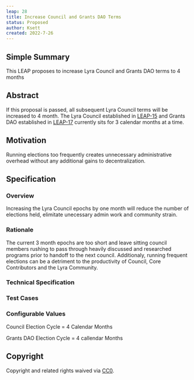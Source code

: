 ```yaml
---
leap: 28
title: Increase Council and Grants DAO Terms
status: Proposed
author: Ksett
created: 2022-7-26
---
```


<!--You can leave these HTML comments in your merged LEAP and delete the visible duplicate text guides, they will not appear and may be helpful to refer to if you edit it again. This is the suggested template for new LEAPs. Note that a LEAP number will be assigned by an editor. When opening a pull request to submit your LEAP, please use an abbreviated title in the filename, `leap-draft_title_abbrev.md`. The title should be 44 characters or less.-->



## Simple Summary
<!--"If you can't explain it simply, you don't understand it well enough." Simply describe the outcome the proposed changes intends to achieve. This should be non-technical and accessible to a casual community member.-->
This LEAP proposes to increase Lyra Council and Grants DAO terms to 4 months

## Abstract
<!--A short (~200 word) description of the proposed change, the abstract should clearly describe the proposed change. This is what *will* be done if the LEAP is implemented, not *why* it should be done or *how* it will be done. If the LEAP proposes deploying a new contract, write, "we propose to deploy a new contract that will do x".-->
If this proposal is passed, all subsequent Lyra Council terms will be increased to 4 month. The Lyra Council established in [LEAP-15](https://leaps.lyra.finance/leaps/leap-15) and Grants DAO established in [LEAP-17](https://deploy-preview-58--lyra-leaps.netlify.app/leaps/leap-17) currently sits for 3 calendar months at a time. 


## Motivation
<!--This is the problem statement. This is the *why* of the LEAP. It should clearly explain *why* the current state of the protocol is inadequate.  It is critical that you explain *why* the change is needed, if the LEAP proposes changing how something is calculated, you must address *why* the current calculation is innaccurate or wrong. This is not the place to describe how the LEAP will address the issue!-->
Running elections too frequently creates unnecessary administrative overhead without any additional gains to decentralization. 

## Specification
<!--The specification should describe the syntax and semantics of any new feature, there are five sections
1. Overview
2. Rationale
3. Technical Specification
4. Test Cases
5. Configurable Values
-->

### Overview
<!--This is a high level overview of *how* the LEAP will solve the problem. The overview should clearly describe how the new feature will be implemented.-->
Increasing the Lyra Council epochs by one month will reduce the number of elections held, elimitate unecessary admin work and community strain.

### Rationale
<!--This is where you explain the reasoning behind how you propose to solve the problem. Why did you propose to implement the change in this way, what were the considerations and trade-offs. The rationale fleshes out what motivated the design and why particular design decisions were made. It should describe alternate designs that were considered and related work. The rationale may also provide evidence of consensus within the community, and should discuss important objections or concerns raised during discussion.-->
The current 3 month epochs are too short and leave sitting council members rushing to pass through heavily discussed and researched programs prior to handoff to the next council. Additionaly, running frequent elections can be a detriment to the productivity of Council, Core Contributors and the Lyra Community.


### Technical Specification
<!--The technical specification should outline the public API of the changes proposed. That is, changes to any of the interfaces Lyra currently exposes or the creations of new ones.-->


### Test Cases
<!--Test cases for an implementation are mandatory for LEAPs but can be included with the implementation..-->


### Configurable Values
<!--Please list all values configurable under this implementation.-->
Council Election Cycle = 4 Calendar Months

Grants DAO Election Cycle = 4 callendar Months
## Copyright
Copyright and related rights waived via [CC0](https://creativecommons.org/publicdomain/zero/1.0/).
